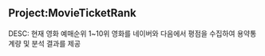 ## Project:MovieTicketRank


DESC: 현재 영화 예매순위 1~10위 영화를 네이버와 다음에서 
      평점을 수집하여 용약통계량 및 분석 결과를 제공 
